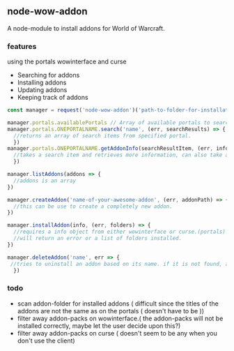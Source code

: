 ## node-wow-addon
A node-module to install addons for World of Warcraft.




### features
using the portals wowinterface and curse
* Searching for addons
* Installing addons
* Updating addons
* Keeping track of addons


```javascript
const manager = request('node-wow-addon')('path-to-folder-for-installation')

manager.portals.availablePortals // Array of available portals to search from, 'wowinterface', 'curse'
manager.portals.ONEPORTALNAME.search('name', (err, searchResults) => {
  //returns an array of search items from specified portal.
  })
manager.portals.ONEPORTALNAME.getAddonInfo(searchResultItem, (err, info) => {
  //takes a search item and retrieves more information, can also take an item from the addons.json file manager.listAddons()
  })

manager.listAddons(addons => {
  //addons is an array  
})

manager.createAddon('name-of-your-awesome-addon', (err, addonPath) => {
  //this can be use to create a completely new addon.
})

manager.installAddon(info, (err, folders) => {
  //requires a info object from either wowinterface or curse.(portals)
  //will return an error or a list of folders installed.
})

manager.deleteAddon('name', err => {
 //tries to uninstall an addon based on its name. if it is not found, and error will be returned
  })

```



### todo
* scan addon-folder for installed addons ( difficult since the titles of the addons are not the same as on the portals ( doesn't have to be ))
* filter away addon-packs on wowinterface.( the addon-packs will not be installed correctly, maybe let the user decide upon this?)
* filter away addon-packs on curse ( doesn't seem to be any when you don't use the client)
